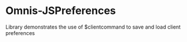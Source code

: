 # Omnis-JSPreferences
Library demonstrates the use of $clientcommand to save and load client preferences
